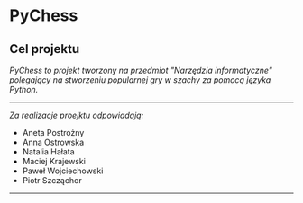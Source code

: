 # PyChess
Cel projektu
---
*PyChess to projekt tworzony na przedmiot "Narzędzia informatyczne" polegający na stworzeniu popularnej gry w szachy za pomocą języka Python.* 

 ---
*Za realizacje proejktu odpowiadają:*
 
 - Aneta Postrożny
 - Anna Ostrowska
 - Natalia Hałata
 - Maciej Krajewski
 - Paweł Wojciechowski
 - Piotr Szcząchor
 ---
